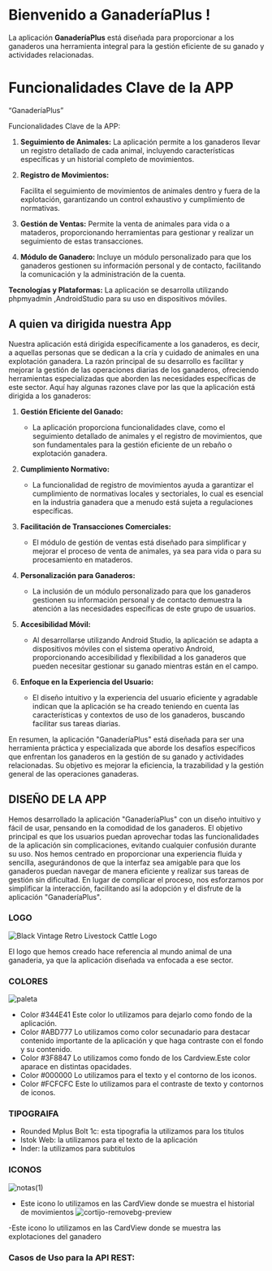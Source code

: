 # Bienvenido a GanaderíaPlus !

La aplicación **GanaderíaPlus** está diseñada para proporcionar a los ganaderos una herramienta integral para la gestión eficiente de su ganado y actividades relacionadas.

# Funcionalidades Clave de la APP

“GanaderíaPlus” 

 

Funcionalidades Clave de la APP:

1. **Seguimiento de Animales:**
La aplicación permite a los ganaderos llevar un registro  detallado de cada animal, incluyendo características específicas y un historial completo de movimientos.

2. **Registro de Movimientos:**

	 Facilita el seguimiento de movimientos de animales dentro y fuera de la explotación, garantizando un control exhaustivo y cumplimiento de normativas.

3. **Gestión de Ventas:**
	 Permite la venta de animales para vida o a mataderos, proporcionando herramientas para gestionar y realizar un seguimiento de estas transacciones.

4. **Módulo de Ganadero:**
Incluye un módulo personalizado para que los ganaderos gestionen su información personal y de contacto, facilitando la comunicación y la administración de la cuenta.

**Tecnologías y Plataformas:** La aplicación se desarrolla utilizando phpmyadmin ,AndroidStudio para su uso en dispositivos móviles.


## A quien va dirigida nuestra App
Nuestra aplicación está dirigida específicamente a los ganaderos, es decir, a aquellas personas que se dedican a la cría y cuidado de animales en una explotación ganadera. La razón principal de su desarrollo es facilitar y mejorar la gestión de las operaciones diarias de los ganaderos, ofreciendo herramientas especializadas que aborden las necesidades específicas de este sector. Aquí hay algunas razones clave por las que la aplicación está dirigida a los ganaderos:

1.  **Gestión Eficiente del Ganado:**
    
    -   La aplicación proporciona funcionalidades clave, como el seguimiento detallado de animales y el registro de movimientos, que son fundamentales para la gestión eficiente de un rebaño o explotación ganadera.
2.  **Cumplimiento Normativo:**
    
    -   La funcionalidad de registro de movimientos ayuda a garantizar el cumplimiento de normativas locales y sectoriales, lo cual es esencial en la industria ganadera que a menudo está sujeta a regulaciones específicas.
3.  **Facilitación de Transacciones Comerciales:**
    
    -   El módulo de gestión de ventas está diseñado para simplificar y mejorar el proceso de venta de animales, ya sea para vida o para su procesamiento en mataderos.
4.  **Personalización para Ganaderos:**
    
    -   La inclusión de un módulo personalizado para que los ganaderos gestionen su información personal y de contacto demuestra la atención a las necesidades específicas de este grupo de usuarios.
5.  **Accesibilidad Móvil:**
    
    -   Al desarrollarse utilizando Android Studio, la aplicación se adapta a dispositivos móviles con el sistema operativo Android, proporcionando accesibilidad y flexibilidad a los ganaderos que pueden necesitar gestionar su ganado mientras están en el campo.
6.  **Enfoque en la Experiencia del Usuario:**
    
    -   El diseño intuitivo y la experiencia del usuario eficiente y agradable indican que la aplicación se ha creado teniendo en cuenta las características y contextos de uso de los ganaderos, buscando facilitar sus tareas diarias.

En resumen, la aplicación "GanaderíaPlus" está diseñada para ser una herramienta práctica y especializada que aborde los desafíos específicos que enfrentan los ganaderos en la gestión de su ganado y actividades relacionadas. Su objetivo es mejorar la eficiencia, la trazabilidad y la gestión general de las operaciones ganaderas.

## DISEÑO DE LA APP

Hemos desarrollado la aplicación "GanaderíaPlus" con un diseño intuitivo y fácil de usar, pensando en la comodidad de los ganaderos. El objetivo principal es que los usuarios puedan aprovechar todas las funcionalidades de la aplicación sin complicaciones, evitando cualquier confusión durante su uso. Nos hemos centrado en proporcionar una experiencia fluida y sencilla, asegurándonos de que la interfaz sea amigable para que los ganaderos puedan navegar de manera eficiente y realizar sus tareas de gestión sin dificultad. En lugar de complicar el proceso, nos esforzamos por simplificar la interacción, facilitando así la adopción y el disfrute de la aplicación "GanaderíaPlus".

### LOGO

![Black Vintage Retro Livestock Cattle Logo](https://github.com/Ach2290/Ganaderia-/assets/132547490/6a167c85-88bf-4c53-9e3a-b41c704c7fbb)

El logo que hemos creado hace referencia al mundo animal de una ganaderia, ya que la aplicación diseñada va enfocada a ese sector.


### COLORES

![paleta](https://github.com/Ach2290/Ganaderia-/assets/132547490/c529d9d0-cd89-48dd-ac4a-4372f5269643)

- Color #344E41 Este color lo utilizamos para dejarlo como fondo de la aplicación.
- Color #ABD777 Lo utilizamos como color secunadario para destacar contenido importante de la aplicación y que haga contraste con el fondo y su contenido.
- Color #3F8847 Lo utilizamos como fondo de los Cardview.Este color aparace en distintas opacidades. 
- Color #000000 Lo utilizamos para el texto y el contorno de los iconos.
- Color #FCFCFC Este lo utilizamos para el contraste de texto y contornos de iconos.

### TIPOGRAIFA

- Rounded Mplus Bolt 1c: esta tipografia la utilizamos para los titulos
- Istok Web: la utilizamos para el texto de la aplicación 
- Inder: la utilizamos para subtitulos

### ICONOS

![notas(1)](https://github.com/Ach2290/Ganaderia-/assets/132547490/d60a0b6a-91e3-46a7-ac3f-f6bcddbb60b8)

- Este icono lo utilizamos en las CardView donde se muestra el historial de movimientos
![cortijo-removebg-preview](https://github.com/Ach2290/Ganaderia-/assets/132547490/6b346c5d-1999-4564-ae2d-d5188cfe7650)

-Este icono lo utilizamos en las CardView donde se muestra las explotaciones del ganadero

### Casos de Uso para la API REST:


